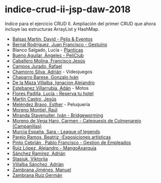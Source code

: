 
# indice-crud-ii-jsp-daw-2018
 Indice para el ejercicio CRUD II. Ampliación del primer CRUD que ahora incluye las estructuras  ArrayList y HashMap.

 * [Balsas Martín, David - Pelis & Eventos](https://github.com/davidbalsasmartin/CRUD-V2)
 * [Bernal Rodríguez, Juan Francisco - Gestuino](https://github.com/jfbernal92/Crud-v2.0)
 * Blanco Salgado, Lucía - [Planticas](https://github.com/lucia-blanco/CRUD/)
 * [Bueno Aguilar, Ángeles - PeliClub](https://github.com/angelesbueno/CRUD_JSP-2.0)
 * [Caballero Molina, Francisco Jesús](https://github.com/fjcmolina/CRUD-con-JSP-Y-BBDD)
 * [Campos Jurado, Rafael](https://github.com/rafacampjurado/crud_reptiles_V2)
 * [Chamorro Silva, Adrián](https://github.com/AdrianChSilva/CRUDv2-Videojuegos) - Videojuegos
 * [Chaparro Barese, Gonzalo Iván](https://github.com/gonzaloivan121/CRUD_II_JSP_2018)
 * [De la Maza Villalba, Ignacion Alejandro](https://github.com/alejndr/CRUD)
 * [Estebanez Villarrubia, Adán](https://github.com/AdanEstebanez99/CRUD) - Motos
 * [Flores Padilla, Lucía - Reserva tu hotel](https://github.com/luciaflores25/CRUD_JSP_II)
 * [Martín Castro, Jesús](https://github.com/Jesusmc82/CrudJSP-II)
 * [Meléndez Bravo, Esther](https://github.com/esthermelendez/CRUD-II) - Peluquería
 * [Moreno Montiel, Raúl](https://github.com/RaaulMM/Crud_JSP2)
 * [Miranda Stavenuiter, Iván - Bridgeworming](https://github.com/ivanmirandastavenuiter/CRUD-2.0)
 * [Moreno de Vega Haro, Carmen - Catequesis de Colmenarejo (Campanillas)](https://github.com/CarmenMorenodeVega/CRUD_JSP-BBDDrev.2)
 * [Murcia España, Sara - League of legends](https://github.com/SaraMurcia/CRUD_LOL)
 * [Parejo Ramos, Beatriz -Exposiciones artísticas](https://github.com/BeatrizPR/CRUD-II)
 * [Pinto Cebrián , Pablo Francisco - Gestion de Empleados](https://github.com/pablopinto/CrudDatosFinal)
 * [Ruiz López, Alejandro - MangoAxarquia](https://github.com/AleRui/CRUD_MangoAxarquia_V2.git) 
 * [Sánchez Ramírez, Adrián](https://github.com/adriansanchezramirez/Crud-II)
 * [Stasiuk, Viktoriia](https://github.com/viktoriiaStasiuk/CRUD-II.git)
 * [Villalba Sánchez, Adrián](https://github.com/AdrianVillalbaSanchez/CRUD)
 * [Zambrana Jiménes, Manuel](https://github.com/manuelzambrana/crudv2.0)
 * [Zambrana Ruiz,Germán](https://github.com/GermanZR98/CRUD2018v2.0)


